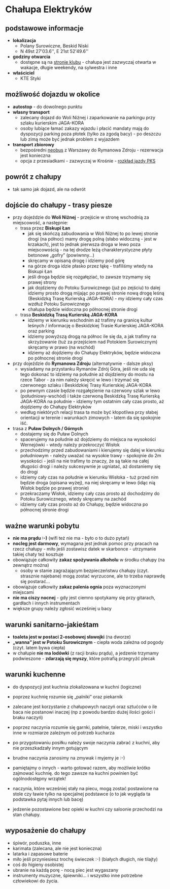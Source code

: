 Chałupa Elektryków
==================

podstawowe informacje
---------------------

* **lokalizacja**
	* Polany Surowiczne, Beskid Niski
	* N 49st 27'03.6'', E 21st 52'49.6''
* **godziny otwarcia**
	* dostępne są na [stronie klubu](http://styki.ee.pw.edu.pl/) - chałupa jest zazwyczaj otwarta w wakacje, długie weekendy, na sylwestra i inne
* **właściciel**
	* KTE Styki

możliwość dojazdu w okolice
---------------------------

* **autostop** - do dowolnego punktu
* **własny transport**
	* zalecany dojazd do Woli Niżnej i zaparkowanie na parkingu przy szlaku kurierskim JAGA-KORA
	* osoby lubiące łamać zakazy wjazdu i płacić mandaty mają do dyspozycji parking poza płotek (tylko za zgodą bacy) - po deszczu lub zimą może być jednak problem z wyjazdem
* **transport zbiorowy**
	* bezpośredni [neobus](http://neobus.pl) z Warszawy do Rymanowa Zdroju - rezerwacja jest konieczna
	* opcja z przesiadkami - zazwyczaj w Krośnie - [rozkład jazdy PKS](http://www.e-podroznik.pl/)

powrót z chałupy
----------------

* tak samo jak dojazd, ale na odwrót

dojście do chałupy - trasy piesze
---------------------------------

* przy dojeździe do **Woli Niżnej** - przejście w stronę wschodnią za miejscowość, a następnie:
	* trasa przez **Biskupi Łan**
		* jak się skończą zabudowania w Woli Niżnej to po lewej stronie drogi (na północ) mamy drogę polną (słabo widoczną - jest w krzakach), jest to jednak pierwsza droga w lewo poza miejscowością - na tej drodze leżą charakterystyczne płyty betonowe „gofry” (powiwnny…)
		* skręcamy w opisaną drogę i idziemy pod górę
		* na górze droga idzie płasko przez łąkę - trafiliśmy wtedy na Biskupi Łan
		* jeśli droga będzie się rozgałęziać, to zawsze trzymamy się prawej strony
		* jak dojdziemy do Potoku Surowicznego (już po zejściu) to dalej idziemy prosto drogą mijając po prawej stronie nową drogę leśną (Beskidzką Trasę Kurierską JAGA-KORA) - my idziemy cały czas wzdłuż Potoku Surowicznego
		* chałupa będzie widoczna po północnej stronie drogi
	* trasa **Beskidzką Trasą Kurierską JAGA-KORA**
		* idziemy w kierunku wschodnim aż trafimy na granicę kultur leśnych / informację o Beskidzkiej Trasie Kurierskiej JAGA-KORA oraz parking
		* idziemy powyższą drogą na północ ile się da, a jak trafimy na skrzyżowanie (tuż za przejściem nad Potokiem Surowicznym) skręcamy w prawo (na wschód)
		* idziemy aż dojdziemy do Chałupy Elektryków, będzie widoczna po północnej stronie drogi
* przy dojeździe do **Rymanowa Zdroju** (alternatywnie - dalsze pksy)
	* wysiadamy na przystanku Rymanów Zdrój Góra, jeśli nie uda się tego dokonać to idziemy na południe aż dojdziemy do mostu na rzece Tabor - za nim należy skręcić w lewo i trzymać się czerwonego szlaku i Beskidzkiej Trasy Kurierskiej JAGA-KORA
	* po pewnym czasie będzie rozgałęzienie na czerwony szlak w lewo (południowy-wschód) i także czerwoną Beskidzką Trasę Kurierską JAGA-KORA na południe - idziemy tym ostatnim cały czas prosto, aż dojdziemy do Chałupy Elektryków
	* według niektórych relacji trasa ta może być kłopotliwa przy słabej orientacji w terenie i warunkach zimowych - latem da się spokojnie iść.
* trasa z **Puław Dolnych / Górnych**
	* dostajemy się do Puław Dolnych
	* spacerujemy na południe aż dojdziemy do miejsca na wysokości Wernejówki - wtedy należy przekroczyć Wisłok
	* przechodzimy przed zabudowaniami i kierujemy się dalej w kierunku południowym - należy uważać na wysokie trawy - spokojnie do 2m wysokości - jeśli na nie trafimy to znaczy, że są takie na całej długości drogi i należy sukcesywnie je ugniatać, aż dostaniemy się do drogi
	* idziemy cały czas na południe w kierunku Wisłoka - tuż przed nim będzie droga (opisana wyżej), na niej skręcamy w lewo (idąc nią Wisłok będzie po prawej stronie)
	* przekraczamy Wisłok, idziemy cały czas prosto aż dochodzimy do Potoku Surowicznego, wtedy skręcamy na zachód
	* idziemy cały czas prosto aż do Chałupy, będzie widoczna po północnej stronie drogi

ważne warunki pobytu
--------------------

* **nie ma prądu :-)** (wifi też nie ma - było o to dużo pytań)
* **nocleg jest darmowy**, wymagana jest jednak pomoc przy pracach na rzecz chałupy - miło jeśli zostawisz datek w skarbonce - utrzymanie takiej chaty też kosztuje
* obowiązuje całkowity **zakaz spożywania alkoholu** w środku chałupy (na zewnątrz można)
	* osoby w stanie zagrażającym bezpieczeństwu chałupy (czyt. strasznie najebane) mogą zostać wyrzucone, ale to trzeba naprawdę się postarać…
* obowiązuje całkowity **zakaz palenia ognia** poza wyznaczonymi miejscami
* **nie ma ciszy nocnej** - gdy jest ciemno spotykamy się przy gitarach, gardłach i innych instrumentach
* większe grupy należy zgłosić wcześniej u bacy

warunki sanitarno-jakieśtam
----------------------------

* **toaleta jest w postaci 2-osobowej sławojki** (na dworze)
* **„wanna” jest w Potoku Surowicznym** - ciepła woda zależna od pogody (czyt. latem bywa ciepła)
* w chałupie **nie ma lodówki** (z racji braku prądu), a jedzenie trzymamy podwieszone - **zdarzają się myszy**, które potrafią przegryźć plecak

warunki kuchenne
----------------

* do dyspozycji jest kuchnia zlokalizowana w kuchni (logiczne)
* poprzez kuchnię rozumie się „palniki” oraz piekarnik
* zalecane jest korzystanie z chałupowych naczyń oraz sztućców o ile baca nie postanowi inaczej (np z powodu bardzo dużej ilości gości i braku naczyń)
* poprzez naczynia rozumie się garnki, patelnie, talerze, miski i wszystko inne w rozmiarze zależnym od potrzeb kucharza
* po przygotowaniu posiłku należy swoje naczynia zabrać z kuchni, aby nie przeszkadzały innym gotującym
* brudne naczynia zanosimy na zmywak i myjemy je :-)
* pamiętajmy o innych - warto gotować razem, aby możliwie krótko zajmować kuchnię. do tego zawsze na kuchni powinien być ogólnodostępny wrzątek!

* naczynia, które wcześniej stały na piecu, mogą zostać postawione na stole czy ławie tylko na specjalnej podstawce (o to jak wygląda ta podstawka pytaj innych lub bacę)
* jedzenie pozostawione bez opieki w kuchni czy saloonie przechodzi na stan chałupy.

wyposażenie do chałupy
----------------------

* śpiwór, poduszka, inne
* karimata (zalecana, ale nie jest konieczna)
* latarka i zapasowe baterie
* miło jeśli przyniesiesz trochę świeczek :-) (białych długich, nie tilajty)
* coś do higieny osobistej
* ubranie na każdą porę - nocą piec jest wygaszany
* instrumenty muzyczne, śpiewniki… i wszystko inne potrzebne człowiekowi do życia.

